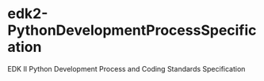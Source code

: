 # edk2-PythonDevelopmentProcessSpecification
EDK II Python Development Process and Coding Standards Specification 
